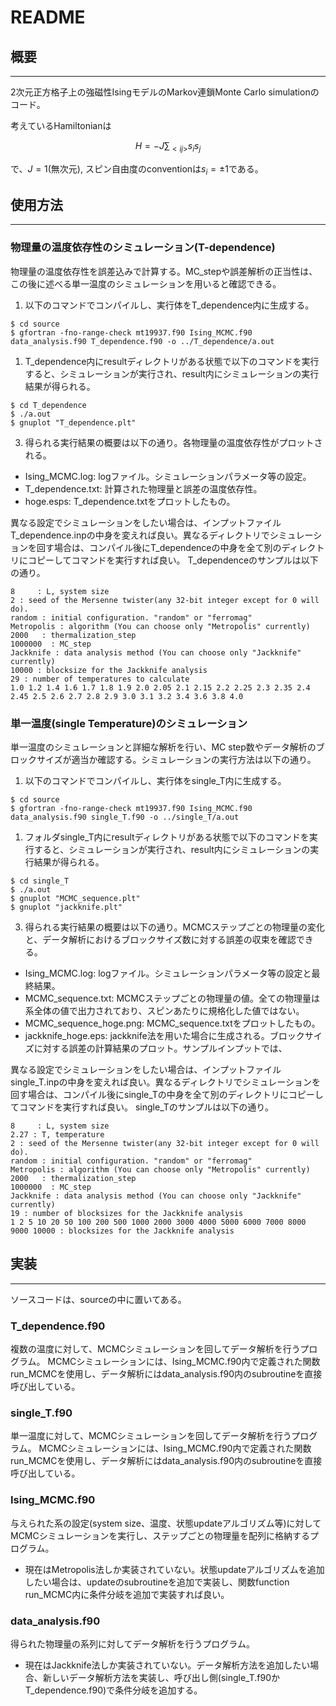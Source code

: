 
<script async src="https://cdnjs.cloudflare.com/ajax/libs/mathjax/2.7.0/MathJax.js?config=TeX-AMS_CHTML"></script>
<script type="text/x-mathjax-config">
 MathJax.Hub.Config({
 tex2jax: {
 inlineMath: [["\\(","\\)"] ],
 displayMath: [ ['$$','$$'], ["\\[","\\]"] ]
 }
 });
</script>

# README

## 概要
-----

2次元正方格子上の強磁性IsingモデルのMarkov連鎖Monte Carlo simulationのコード。

考えているHamiltonianは

$$ H = -J \sum_{<ij>} s_i s_j$$

で、$J = 1$(無次元), スピン自由度のconventionは$s_i = \pm 1$である。

## 使用方法
------

### 物理量の温度依存性のシミュレーション(T-dependence)

物理量の温度依存性を誤差込みで計算する。MC_stepや誤差解析の正当性は、この後に述べる単一温度のシミュレーションを用いると確認できる。

1. 以下のコマンドでコンパイルし、実行体をT_dependence内に生成する。

```
$ cd source 
$ gfortran -fno-range-check mt19937.f90 Ising_MCMC.f90 data_analysis.f90 T_dependence.f90 -o ../T_dependence/a.out
```

1. T_dependence内にresultディレクトリがある状態で以下のコマンドを実行すると、シミュレーションが実行され、result内にシミュレーションの実行結果が得られる。
```
$ cd T_dependence
$ ./a.out
$ gnuplot "T_dependence.plt"
```


3. 得られる実行結果の概要は以下の通り。各物理量の温度依存性がプロットされる。
  
  * Ising_MCMC.log: logファイル。シミュレーションパラメータ等の設定。
  * T_dependence.txt: 計算された物理量と誤差の温度依存性。
  * hoge.esps: T_dependence.txtをプロットしたもの。

  
異なる設定でシミュレーションをしたい場合は、インプットファイルT_dependence.inpの中身を変えれば良い。異なるディレクトリでシミュレーションを回す場合は、コンパイル後にT_dependenceの中身を全て別のディレクトリにコピーしてコマンドを実行すれば良い。
T_dependenceのサンプルは以下の通り。
```
8     : L, system size
2 : seed of the Mersenne twister(any 32-bit integer except for 0 will do).
random : initial configuration. "random" or "ferromag"
Metropolis : algorithm (You can choose only "Metropolis" currently)
2000   : thermalization_step
1000000  : MC_step
Jackknife : data analysis method (You can choose only "Jackknife" currently)
10000 : blocksize for the Jackknife analysis
29 : number of temperatures to calculate
1.0 1.2 1.4 1.6 1.7 1.8 1.9 2.0 2.05 2.1 2.15 2.2 2.25 2.3 2.35 2.4 2.45 2.5 2.6 2.7 2.8 2.9 3.0 3.1 3.2 3.4 3.6 3.8 4.0
```

### 単一温度(single Temperature)のシミュレーション

単一温度のシミュレーションと詳細な解析を行い、MC step数やデータ解析のブロックサイズが適当か確認する。シミュレーションの実行方法は以下の通り。

1. 以下のコマンドでコンパイルし、実行体をsingle_T内に生成する。

```
$ cd source 
$ gfortran -fno-range-check mt19937.f90 Ising_MCMC.f90 data_analysis.f90 single_T.f90 -o ../single_T/a.out
```

1. フォルダsingle_T内にresultディレクトリがある状態で以下のコマンドを実行すると、シミュレーションが実行され、result内にシミュレーションの実行結果が得られる。
```
$ cd single_T
$ ./a.out
$ gnuplot "MCMC_sequence.plt"
$ gnuplot "jackknife.plt"
```


3. 得られる実行結果の概要は以下の通り。MCMCステップごとの物理量の変化と、データ解析におけるブロックサイズ数に対する誤差の収束を確認できる。
  
  * Ising_MCMC.log: logファイル。シミュレーションパラメータ等の設定と最終結果。
  * MCMC_sequence.txt: MCMCステップごとの物理量の値。全ての物理量は系全体の値で出力されており、スピンあたりに規格化した値ではない。
  * MCMC_sequence_hoge.png: MCMC_sequence.txtをプロットしたもの。
  * jackknife_hoge.eps: jackknife法を用いた場合に生成される。ブロックサイズに対する誤差の計算結果のプロット。サンプルインプットでは、

  
異なる設定でシミュレーションをしたい場合は、インプットファイルsingle_T.inpの中身を変えれば良い。異なるディレクトリでシミュレーションを回す場合は、コンパイル後にsingle_Tの中身を全て別のディレクトリにコピーしてコマンドを実行すれば良い。
single_Tのサンプルは以下の通り。
```
8     : L, system size
2.27 : T, temperature
2 : seed of the Mersenne twister(any 32-bit integer except for 0 will do).
random : initial configuration. "random" or "ferromag"
Metropolis : algorithm (You can choose only "Metropolis" currently)
2000   : thermalization_step
1000000  : MC_step
Jackknife : data analysis method (You can choose only "Jackknife" currently)
19 : number of blocksizes for the Jackknife analysis
1 2 5 10 20 50 100 200 500 1000 2000 3000 4000 5000 6000 7000 8000 9000 10000 : blocksizes for the Jackknife analysis
```


## 実装
------

ソースコードは、sourceの中に置いてある。
### T_dependence.f90

複数の温度に対して、MCMCシミュレーションを回してデータ解析を行うプログラム。
MCMCシミュレーションには、Ising_MCMC.f90内で定義された関数run_MCMCを使用し、データ解析にはdata_analysis.f90内のsubroutineを直接呼び出している。

### single_T.f90

単一温度に対して、MCMCシミュレーションを回してデータ解析を行うプログラム。
MCMCシミュレーションには、Ising_MCMC.f90内で定義された関数run_MCMCを使用し、データ解析にはdata_analysis.f90内のsubroutineを直接呼び出している。

### Ising_MCMC.f90

与えられた系の設定(system size、温度、状態updateアルゴリズム等)に対してMCMCシミュレーションを実行し、ステップごとの物理量を配列に格納するプログラム。

* 現在はMetropolis法しか実装されていない。状態updateアルゴリズムを追加したい場合は、updateのsubroutineを追加で実装し、関数function run_MCMC内に条件分岐を追加で実装すれば良い。

### data_analysis.f90

得られた物理量の系列に対してデータ解析を行うプログラム。

* 現在はJackknife法しか実装されていない。データ解析方法を追加したい場合、新しいデータ解析方法を実装し、呼び出し側(single_T.f90かT_dependence.f90)で条件分岐を追加する。

### 
